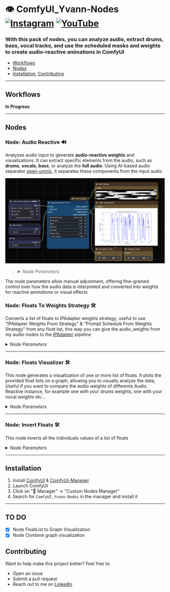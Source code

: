 # 👁️ ComfyUI_Yvann-Nodes  [![Instagram](https://img.shields.io/badge/yvann.mp4-white?style=for-the-badge&logo=instagram&logoColor=E4405F)](https://www.instagram.com/yvann.mp4/) [![YouTube](https://img.shields.io/badge/yvann.mp4-white?style=for-the-badge&logo=youtube&logoColor=FF0000)](https://www.youtube.com/channel/yvann.mp4)


### **With this pack of nodes, you can analyze audio, extract drums, bass, vocal tracks, and use the scheduled masks and weights to create audio-reactive animations in ComfyUI**

- [Workflows](#Workflows)
- [Nodes](#Nodes)
- [Installation](#Installation), [Contributing](#Contributing)

--- 

## Workflows

**In Progress**

---
## Nodes

### Node: Audio Reactive 🔊

Analyzes audio input to generate **audio-reactive weights** and visualizations. It can extract specific elements from the audio, such as **drums**, **vocals**, **bass**, or analyze the **full audio**. Using AI-based audio separator [open-unmix](https://github.com/sigsep/open-unmix-pytorch), it separates these components from the input audio

![Audio Reactive Yvann](./assets/AudioReactive_node_preview.png)

><details>
>  <summary><i>Node Parameters</i></summary>
>
>  - **batch_size**: The number of audio frames to process
>  - **fps**: Frames per second for processing audio weights, the output of your animation need to have the same fps to be correctly synchronized
>  - **audio**: Input audio file
>  - **analysis_mode**: Selects the audio component to analyze (**Drums Only**, **Full Audio**, **Vocals Only**, **Bass Only**, **Other Audio**). This analysis is performed using AI-based audio separation models (open-unmix)
>  - **threshold**: Filters the audio weights based on sound intensity (only values above the threshold pass through)
>  - **add**: Adds a constant value to all the weights
>  - **smooth**: Smoothing factor to reduce sharp transitions between weights
>  - **multiply**: Multiplication factor to amplify the weights
>  - **add_range**: Expands the range of the weights to control output dynamic range
>  - **invert_weights**: Inverts the audio weights
>
>  **Outputs**:
>  - **audio_weights**: A float list of audio-reactive weights based on the processed audio
>  - **processed_audio**: The separated or processed audio (e.g., drums, vocals) used in the analysis
>  - **original_audio**: The original audio input without modifications
>  - **audio_visualization**: An image displaying a graph of the audio weights over time, representing the variation in intensity across the analyzed frames
>
></details>
The node parameters allow manual adjustment, offering fine-grained control over how the audio data is interpreted and converted into weights for reactive animations or visual effects

### Node: Floats To Weights Strategy 🛠️

Converts a list of floats to IPAdapter weights strategy, useful to use "IPAdapter Weights From Strategy" & "Prompt Schedule From Weights Strategy" from any float list, this way you can give the audio_weights from my audio nodes to the [IPAdapter](https://github.com/cubiq/ComfyUI_IPAdapter_plus) pipeline 

<details>
  <summary><i>Node Parameters</i></summary>

  - **floats**: The list of float values to be converted into a weights strategy
  - **batch_size**: The number of frames you want to proceed

  **Outputs**:
  - **WEIGHTS_STRATEGY**: A dictionary containing the weights strategy used by IPAdapter, including the weights and related parameters

</details>

---

### Node: Floats Visualizer 🛠️

This node generates a visualization of one or more list of floats. It plots the provided float lists on a graph, allowing you to visually analyze the data, Useful if you want to compare the audio weights of differents Audio Reactive instance, for example one with your drums weights, one with your vocal weights etc...

<details>
  <summary><i>Node Parameters</i></summary>

  - **floats**: The primary list of float values to visualize
  - **title**: Title of the graph
  - **x_label**: Label for the x-axis
  - **y_label**: Label for the y-axis
  - **floats_optional2**: (Optional) A second list of float values to include in the visualization
  - **floats_optional3**: (Optional) A third list of float values to include in the visualization

  **Outputs**:
  - **visual_graph**: An image displaying the graph of the provided float sequences

</details>

---

### Node: Invert Floats 🛠️

This node inverts all the individuals values of a list of floats

<details>
  <summary><i>Node Parameters</i></summary>

  - **floats**: The list of float values to invert

  **Outputs**:
  - **floats_invert**: The inverted list of float values, where all the individual values have been inversed

</details>

---

## Installation
1. Install [ComfyUI](https://github.com/comfyanonymous/ComfyUI) & [ComfyUI-Manager](https://github.com/ltdrdata/ComfyUI-Manager)
2. Launch ComfyUI
3. Click on "🧩 Manager" -> "Custom Nodes Manager"
4. Search for `ComfyUI_Yvann-Nodes` in the manager and install it

---
## TO DO
- [x] Node FloatList to Graph Visualization
- [x] Node Combine graph visualization
## Contributing
Want to help make this project better? Feel free to:
- Open an issue
- Submit a pull request
- Reach out to me on [LinkedIn](https://www.linkedin.com/in/yvann-barbot/)
